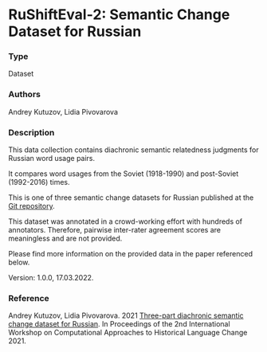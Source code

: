 # __RuShiftEval-2__: Semantic Change Dataset for Russian


### Type

Dataset

### Authors

Andrey Kutuzov, Lidia Pivovarova

### Description

This data collection contains diachronic semantic relatedness judgments for Russian word usage pairs.

It compares word usages from the Soviet (1918-1990) and post-Soviet (1992-2016) times.

This is one of three semantic change datasets for Russian published at the [Git repository](https://github.com/akutuzov/rushifteval_public).

This dataset was annotated in a crowd-working effort with hundreds of annotators.
Therefore, pairwise inter-rater agreement scores are meaningless and are not provided.

Please find more information on the provided data in the paper referenced below.
 
Version: 1.0.0, 17.03.2022.

### Reference
Andrey Kutuzov, Lidia Pivovarova. 2021 [Three-part diachronic semantic change dataset for Russian](https://aclanthology.org/2021.lchange-1.2/).
In Proceedings of the 2nd International Workshop on Computational Approaches to Historical Language Change 2021.